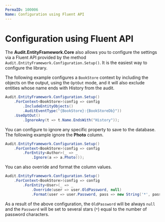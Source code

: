 ```yaml
---
PermaID: 100006
Name: Configuration using Fluent API
---
```


# Configuration using Fluent API

The **Audit.EntityFramework.Core** also allows you to configure the settings via a Fluent API provided by the method `Audit.EntityFramework.Configuration.Setup()`. It is the easiest way to configure the library.

The following example configures a `BookStore` context by including the objects on the output, using the `OptOut` mode, and it will also exclude entities whose name ends with History from the audit.

```csharp
Audit.EntityFramework.Configuration.Setup()
    .ForContext<BookStore>(config => config
        .IncludeEntityObjects()
        .AuditEventType("{BookStore}:{BookStoreDb}"))
    .UseOptOut()
        .IgnoreAny(t => t.Name.EndsWith("History"));
```

You can configure to ignore any specific property to save to the database. The following example ignore the **Photo** column. 
```csharp
Audit.EntityFramework.Configuration.Setup()
    .ForContext<BookStore>(config => config
        .ForEntity<Author>(_ => _
            .Ignore(a => a.Photo)));
```

You can also override and format the column values.

```csharp
Audit.EntityFramework.Configuration.Setup()
    .ForContext<BookStore>(config => config
        .ForEntity<User>(_ => _
            .Override(user => user.OldPassword, null)
            .Format(user => user.Password, pass => new String('*', pass.Length))));
```

As a result of the above configuration, the `OldPassword` will be always `null` and the `Password` will be set to several stars (`*`) equal to the number of password characters.